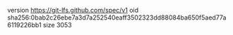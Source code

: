 version https://git-lfs.github.com/spec/v1
oid sha256:0bab2c26ebe7a3d7a252540eaff3502323dd88084ba650f5aed77a6119226bb1
size 3053
